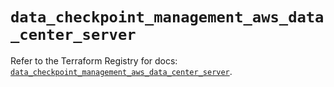 # `data_checkpoint_management_aws_data_center_server`

Refer to the Terraform Registry for docs: [`data_checkpoint_management_aws_data_center_server`](https://registry.terraform.io/providers/checkpointsw/checkpoint/2.11.0/docs/data-sources/management_aws_data_center_server).
